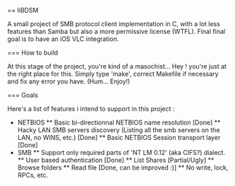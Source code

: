 == liBDSM

A small project of SMB protocol client implementation in C, with a lot less
features than Samba but also a more permissive license (WTFL). Final final goal
is to have an iOS VLC integration.

=== How to build

At this stage of the project, you're kind of a masochist... Hey ! you're just at
the right place for this. Simply type 'make', correct Makefile if necessary and
fix any error you have. (Hum... Enjoy!)

=== Goals

Here's a list of features i intend to support in this project :
* NETBIOS
  ** Basic bi-directionnal NETBIOS name resolution [Done]
  ** Hacky LAN SMB servers discovery (Listing all the smb servers on the LAN, no WINS, etc.) [Done]
  ** Basic NETBIOS Session transport layer [Done]
* SMB
  ** Support only required parts of 'NT LM 0.12' (aka CIFS?) dialect.
  ** User based authentication [Done]
  ** List Shares [Partial/Ugly]
  ** Browse folders
  ** Read file [Done, can be improved :)]
  ** No write, lock, RPCs, etc.
